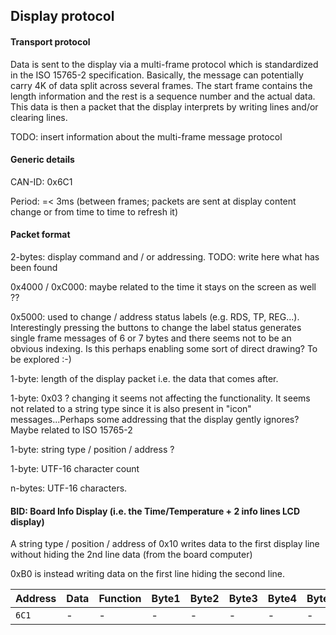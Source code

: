 

## Display protocol

#### Transport protocol

Data is sent to the display via a multi-frame protocol which is standardized in the ISO 15765-2 specification.
Basically, the message can potentially carry 4K of data split across several frames. The start frame contains the length information and the rest is a sequence number and the actual data.
This data is then a packet that the display interprets by writing lines and/or clearing lines.

TODO: insert information about the multi-frame message protocol

#### Generic details

CAN-ID: 0x6C1

Period: =< 3ms (between frames; packets are sent at display content change or from time to time to refresh it)

#### Packet format

2-bytes: display command and / or addressing. TODO: write here what has been found

0x4000 / 0xC000: maybe related to the time it stays on the screen as well ??

0x5000: used to change / address status labels (e.g. RDS, TP, REG...). Interestingly pressing the buttons to change the label status generates single frame messages of 6 or 7 bytes and there seems not to be an obvious indexing. Is this perhaps enabling some sort of direct drawing? To be explored :-)

1-byte: length of the display packet i.e. the data that comes after.

1-byte: 0x03 ? changing it seems not affecting the functionality. It seems not related to a string type since it is also present in "icon" messages...Perhaps some addressing that the display gently ignores? Maybe related to ISO 15765-2

1-byte: string type / position / address ?

1-byte: UTF-16 character count

n-bytes: UTF-16 characters.

####  BID: Board Info Display (i.e. the Time/Temperature + 2 info lines LCD display)

A string type / position / address of 0x10 writes data to the first display line without hiding the 2nd line data (from the board computer)

0xB0 is instead writing data on the first line hiding the second line.

| Address | Data | Function | Byte1 | Byte2 | Byte3 | Byte4 | Byte5 | Byte6 | Byte7 | Byte8 |
| ------- | ---- | -------- | ----- | ----- | ----- | ----- | ----- | ----- | ----- | ----- |
| `6C1` | - | - | - | - | - | - | - | - | - | - |


